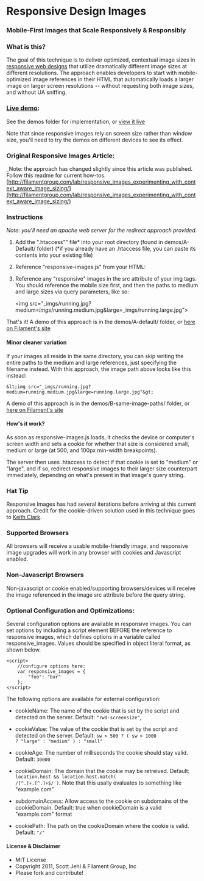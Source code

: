 # Responsive Design Images
### Mobile-First Images that Scale Responsively & Responsibly

### What is this?
The goal of this technique is to deliver optimized, contextual image sizes in [responsive web designs](http://www.alistapart.com/articles/responsive-web-design/) that utilize dramatically different image sizes at different resolutions. The approach enables developers to start with mobile-optimized image references in their HTML that automatically loads a larger image on larger screen resolutions -- without requesting both image sizes, and without UA sniffing.

### [Live demo](http://filamentgroup.com/examples/responsive-images-new/demos/A-Default/demo.html):
See the demos folder for implementation, or [view it live](http://filamentgroup.com/examples/responsive-images-new/demos/A-Default/demo.html)

Note that since responsive images rely on screen size rather than window size, you'll need to try the demos on different devices to see its effect.

### Original Responsive Images Article:
_Note: the approach has changed slightly since this article was published. Follow this readme for current how-tos.
[http://filamentgroup.com/lab/responsive_images_experimenting_with_context_aware_image_sizing/](http://filamentgroup.com/lab/responsive_images_experimenting_with_context_aware_image_sizing/)

### Instructions 
_Note: you'll need an apache web server for the redirect approach provided._

1. Add the ".htaccess"" file* into your root directory (found in demos/A-Default/ folder)
	(*if you already have an .htaccess file, you can paste its contents into your existing file)

2. Reference "responsive-images.js" from your HTML:

	<script src="responsive-images.js"></script>
	
3. Reference any "responsive" images in the src attribute of your img tags. You should reference the mobile size first, and then the paths to medium and large sizes via query parameters, like so:

    &lt;img src="_imgs/running.jpg?medium=_imgs_/running.medium.jpg&large=_imgs/running.large.jpg"&gt;	

That's it! A demo of this approach is in the demos/A-default/ folder, or [here on Filament's site](http://filamentgroup.com/examples/responsive-images-new/demos/A-Default/demo.html)

#### Minor cleaner variation
If your images all reside in the same directory, you can skip writing the entire paths to the medium and large references, just specifying the filename instead.
With this approach, the image path above looks like this instead:

    &lt;img src="_imgs/running.jpg?medium=running.medium.jpg&large=running.large.jpg"&gt;

A demo of this approach is in the demos/B-same-image-paths/ folder, or [here on Filament's site](http://filamentgroup.com/examples/responsive-images-new/demos/B-same-image-paths/demo.html)

#### How's it work?
As soon as responsive-images.js loads, it checks the device or computer's screen width and sets a cookie for whether that size is considered small, medium or large (at 500, and 100px min-width breakpoints).

The server then uses .htaccess to detect if that cookie is set to "medium" or "large", and if so, redirect responsive images to their larger size counterpart immediately, depending on what's present in that image's query string.

### Hat Tip
Responsive Images has had several iterations before arriving at this current approach. Credit for the cookie-driven solution used in this technique goes to [Keith Clark](http://twitter.com/#!/keithclarkcouk/status/53807492957880320).

### Supported Browsers 
All browsers will receive a usable mobile-friendly image, and responsive image upgrades will work in any browser with cookies and Javascript enabled.

### Non-Javascript Browsers
Non-javascript or cookie enabled/supporting browsers/devices will receive the image referenced in the image src attribute before the query string.

### Optional Configuration and Optimizations:

Several configuration options are available in responsive images.
You can set options by including a script element BEFORE the reference to responsive images, which defines options in a variable called responsive_images. Values should be specified in object literal format, as shown below.

	<script>
		//configure options here:
		var responsive_images = {
			"foo": "bar"
		};
	</script>
	
The following options are available for external configuration: 

- cookieName: The name of the cookie that is set by the script and detected on the server. Default: <code>"rwd-screensize"</code>,

- cookieValue: The value of the cookie that is set by the script and detected on the server. Default: <code>sw > 500 ?  ( sw > 1000 ? "large" : "medium" ) : "small"</code>

- cookieAge: The number of milliseconds the cookie should stay valid. Default: <code>30000</code>

- cookieDomain: The domain that the cookie may be retreived. Default: <code>location.host && location.host.match( /[^\.]+\.[^\.]+$/ )</code>. Note that this usally evaluates to something like "example.com"

- subdomainAccess: Allow access to the cookie on subdomains of the cookieDomain. Default: true when cookieDomain is a valid "example.com" format

- cookiePath: The path on the cookieDomain where the cookie is valid. Default: <code>"/"</code>

#### License & Disclaimer
 - MIT License
 - Copyright 2011, Scott Jehl & Filament Group, Inc
 - Please fork and contribute!

